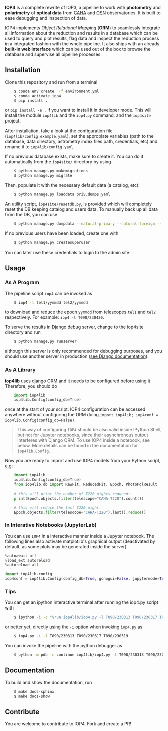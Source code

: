 
**IOP4** is a complete rewrite of IOP3, a pipeline to work with **photometry** and **polarimetry** of **optical data** from [CAHA](https://www.caha.es/es/) and [OSN](https://www.osn.iaa.csic.es/) observatories. It is built to ease debugging and inspection of data.

IOP4 implements _Object Relational Mapping_ (**ORM**) to seamlessly integrate all information about the reduction and results in a database which can be used to query and plot results, flag data and inspect the reduction process in a integrated fashion with the whole pipeline. It also ships with an already **built-in web interface** which can be used out of the box to browse the database and supervise all pipeline processes.


## Installation
Clone this repository and run from a terminal
```bash
    $ conda env create  -f environment.yml
    $ conda activate iop4
    $ pip install .
```
or `pip install -e .` if you want to install it in developer mode. This will install the module `iop4lib` and the `iop4.py` command, and the `iop4site` project.

After installation, take a look at the configuration file (`iop4lib/config.example.yaml`), set the appropiate variables (path to the database, data directory, astrometry index files path, credentials, etc) and rename it to `iop4lib/config.yaml`.

If no previous database exists, make sure to create it. You can do it automatically from the `iop4site/` directory by using
```bash
    $ python manage.py makemigrations
    $ python manage.py migrate
```
Then, populate it with the necessary default data (a catalog, etc):
```bash
    $ python manage.py loaddata priv.dumps.yaml
```
An utility script, `iop4site/resetdb.py`, is provided which will completely reset the DB keeping catalog and users data. To manually back up all data from the DB, you can use
```bash
    $ python manage.py dumpdata --natural-primary --natural-foreign --format=yaml > priv.dumps.yaml
```
If no previous users have been loaded, create one with
```bash
    $ python manage.py createsuperuser
```
You can later use these credentials to login to the admin site.

## Usage
### As A Program
The pipeline script `iop4` can be invoked as
```bash
    $ iop4 -l tel1/yymmdd tel2/yymmdd
```
to download and reduce the epoch `yymmdd` from telescopes `tel1` and `tel2` respectively. For example: `iop4 -l T090/230430`.

To serve the results in Django debug server, change to the iop4site directory and run
```bash
    $ python manage.py runserver
```
although this server is only recommended for debugging purposes, and you should use another server in production ([see Django documentation](https://docs.djangoproject.com/en/dev/ref/django-admin/#runserver)).

### As A Library
**iop4lib** uses django ORM and it needs to be configured before using it. Therefore, you should do
```python
    import iop4lib
    iop4lib.Config(config_db=True)
```
once at the start of your script. IOP4 configuration can be accessed anywhere without configuring the ORM doing `import iop4lib; iop4conf = iop4lib.Config(config_db=False)`.

> This way of configuring `IOP4` should be also valid inside IPython Shell, but not for Jupyter notebooks, since their asynchronous output interferes with Django ORM. To use IOP4 inside a notebook, see below. More details can be found in the documentation for `iop4lib.Config`.

Now you are ready to import and use IOP4 models from your Python script, e.g:
```python
    import iop4lib
    iop4lib.Config(config_db=True)
    from iop4lib.db import RawFit, ReducedFit, Epoch, PhotoPolResult

    # this will print the number of T220 nights reduced:
    print(Epoch.objects.filter(telescope="CAHA-T220").count()) 

    # this will reduce the last T220 night:
    Epoch.objects.filter(telescope="CAHA-T220").last().reduce()
```

### In Interative Notebooks (JupyterLab)
You can use `IOP4` in a interactive manner inside a Jupyter notebook. The following lines also activate matplotlib's graphical output (deactivated by default, as some plots may be generated inside the server).
```python
%autoawait off
%load_ext autoreload
%autoreload all

import iop4lib.config
iop4conf = iop4lib.Config(config_db=True, gonogui=False, jupytermode=True)   
```

### Tips
You can get an ipython interactive terminal after running the iop4.py script with 
```bash
    $ ipython -i -c "%run iop4lib/iop4.py -l T090/230313 T090/230317 T090/230319"
```
or better yet, directly using the `-i` option when invoking `iop4.py` as
```bash
    $ iop4.py -i -l T090/230313 T090/230317 T090/230319
```

You can invoke the pipeline with the python debugger as 
```bash
    $ python -m pdb -c continue iop4lib/iop4.py -l T090/230313 T090/230317 T090/230319 
```


## Documentation
To build and show the documentation, run
````bash
    $ make docs-sphinx
    $ make docs-show
````

## Contribute

You are welcome to contribute to IOP4. Fork and create a PR!